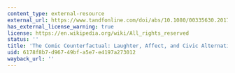 ```yaml
---
content_type: external-resource
external_url: https://www.tandfonline.com/doi/abs/10.1080/00335630.2017.1401224
has_external_license_warning: true
license: https://en.wikipedia.org/wiki/All_rights_reserved
status: ''
title: 'The Comic Counterfactual: Laughter, Affect, and Civic Alternatives'
uid: 6178f8b7-d967-49bf-a5e7-e4197a273012
wayback_url: ''
---
```

